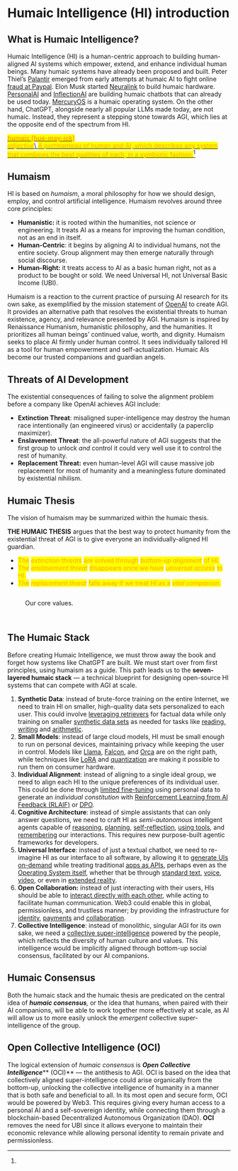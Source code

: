 # Humaic Intelligence (HI) introduction

## What is Humaic Intelligence?

Humaic Intelligence (HI) is a human-centric approach to building human-aligned AI systems which empower, extend, and enhance individual human beings. Many humaic systems have already been proposed and built. Peter Thiel’s [Palantir](https://www.palantir.com/) emerged from early attempts at humaic AI to fight online [fraud at Paypal](https://en.wikipedia.org/wiki/Zero\_to\_One). Elon Musk started [Neuralink](https://www.theverge.com/2017/3/27/15077864/elon-musk-neuralink-brain-computer-interface-ai-cyborgs) to build humaic hardware. [PersonalAI](https://www.personal.ai/) and [InflectionAI](https://inflection.ai/about) are building humaic chatbots that can already be used today. [MercuryOS](https://www.mercuryos.com/) is a humaic operating system. On the other hand, ChatGPT, alongside nearly all popular LLMs made today, are not humaic. Instead, they represent a stepping stone towards AGI, which lies at the opposite end of the spectrum from HI.

[<mark style="color:orange;">**humaic \[hue-may-ick\]**</mark>\
_<mark style="color:orange;">adjective</mark>_\ <mark style="color:orange;">A portmanteau of human and AI, which describes any system that combines the best qualities of each, in a symbiotic fashion.</mark>](#user-content-fn-1)[^1]

## Humaism

HI is based on _humaism_, a moral philosophy for how we should design, employ, and control artificial intelligence. Humaism revolves around three core principles:

* **Humanistic:** it is rooted within the humanities, not science or engineering. It treats AI as a means for improving the human condition, not as an end in itself.
* **Human-Centric**: it begins by aligning AI to individual humans, not the entire society. Group alignment may then emerge naturally through social discourse.
* **Human-Right:** it treats access to AI as a basic human right, not as a product to be bought or sold. We need Universal HI, not Universal Basic Income (UBI).

Humaism is a reaction to the current practice of pursuing AI research for its own sake, as exemplified by the mission statement of [OpenAI](https://openai.com/) to create AGI. It provides an alternative path that resolves the existential threats to human existence, agency, and relevance presented by AGI. Humaism is inspired by Renaissance Humanism, humanistic philosophy, and the humanities. It prioritizes all human beings’ continued value, worth, and dignity. Humaism seeks to place AI firmly under human control. It sees individually tailored HI as a tool for human empowerment and self-actualization. Humaic AIs become our trusted companions and guardian angels.

## **Threats of AI Development**

The existential consequences of failing to solve the alignment problem before a company like OpenAI achieves AGI include:

* **Extinction Threat**: misaligned super-intelligence may destroy the human race intentionally (an engineered virus) or accidentally (a paperclip maximizer).
* **Enslavement Threat**: the all-powerful nature of AGI suggests that the first group to unlock _and_ control it could very well use it to control the rest of humanity.
* **Replacement Threat:** even human-level AGI will cause massive job replacement for most of humanity and a meaningless future dominated by existential nihilism.

## Humaic Thesis

The vision of humaism may be summarized within the humaic thesis.

**THE HUMAIC THESIS** argues that the best way to protect humanity from the existential threat of AGI is to give everyone an individually-aligned HI guardian.

* <mark style="color:orange;">The</mark> <mark style="color:orange;"></mark>_<mark style="color:orange;">extinction threats</mark>_ <mark style="color:orange;"></mark><mark style="color:orange;">are solved through</mark> <mark style="color:orange;"></mark>_<mark style="color:orange;">bottom-up alignment</mark>_ <mark style="color:orange;"></mark><mark style="color:orange;">of HI.</mark>
* <mark style="color:orange;">The</mark> <mark style="color:orange;"></mark>_<mark style="color:orange;">enslavement threat</mark>_ <mark style="color:orange;"></mark><mark style="color:orange;">disappears once we have</mark> <mark style="color:orange;"></mark>_<mark style="color:orange;">universal access</mark>_ <mark style="color:orange;"></mark><mark style="color:orange;">to HI.</mark>
* <mark style="color:orange;">The</mark> <mark style="color:orange;"></mark>_<mark style="color:orange;">replacement threat</mark>_ <mark style="color:orange;"></mark><mark style="color:orange;">falls away if we treat HI as a</mark> <mark style="color:orange;"></mark>_<mark style="color:orange;">vital companion</mark>_<mark style="color:orange;">.</mark>



<div align="left">

<figure><img src="../.gitbook/assets/transparency (2).jpg" alt=""><figcaption><p>Our core values.</p></figcaption></figure>

 

<figure><img src="../.gitbook/assets/collab (1).jpg" alt=""><figcaption></figcaption></figure>

 

<figure><img src="../.gitbook/assets/autonomy (1).jpg" alt=""><figcaption></figcaption></figure>

</div>

## **The Humaic Stack**

Before creating Humaic Intelligence, we must throw away the book and forget how systems like ChatGPT are built. We must start over from first principles, using humaism as a guide. This path leads us to the **seven-layered humaic stack** — a technical blueprint for designing open-source HI systems that can compete with AGI at scale.&#x20;



1. **Synthetic Data**: instead of brute-force training on the entire Internet, we need to train HI on smaller, high-quality data sets personalized to each user. This could involve [leveraging retrievers](https://jalammar.github.io/illustrated-retrieval-transformer/) for factual data while only training on smaller [synthetic data sets](https://arxiv.org/abs/2306.11644) as needed for tasks like [reading, writing](https://arxiv.org/abs/2305.07759) and [arithmetic](https://arxiv.org/abs/2307.03381?utm\_source=substack\&utm\_medium=email).
2. **Small Models**: instead of large cloud models, HI must be small enough to run on personal devices, maintaining privacy while keeping the user in control. Models like [Llama](https://ai.meta.com/llama/), [Falcon](https://falconllm.tii.ae/), and [Orca](https://www.microsoft.com/en-us/research/publication/orca-progressive-learning-from-complex-explanation-traces-of-gpt-4/) are on the right path, while techniques like [LoRA](https://github.com/microsoft/LoRA) and [quantization](https://huggingface.co/blog/4bit-transformers-bitsandbytes) are making it possible to run them on consumer hardware.
3. **Individual Alignment**: instead of aligning to a single ideal group, we need to align each HI to the unique preferences of its individual user. This could be done through [limited fine-tuning](https://arxiv.org/abs/2305.11206) using personal data to generate an _individual constitution_ with [Reinforcement Learning from AI Feedback (RLAIF)](https://arxiv.org/abs/2212.08073) or [DPO](https://arxiv.org/abs/2305.18290).
4. **Cognitive Architecture**: instead of simple assistants that can only answer questions, we need to craft HI as _semi-autonomous_ intelligent agents capable of [reasoning](https://arxiv.org/abs/2210.03629), [planning](https://arxiv.org/abs/2305.10601), [self-reflection](https://arxiv.org/abs/2303.11366), [using tools](https://arxiv.org/abs/2305.15334?utm\_source=substack\&utm\_medium=email), and [remembering](https://arxiv.org/abs/2306.03901?utm\_source=substack\&utm\_medium=email) our interactions. This requires new purpose-built agentic frameworks for developers.
5. **Universal Interface**: instead of just a textual chatbot, we need to re-imagine HI as our interface to all software, by allowing it to [generate UIs on-demand](https://www.mercuryos.com/) while treating traditional [apps as APIs](https://arxiv.org/abs/2305.15334?utm\_source=substack\&utm\_medium=email), perhaps even as the [Operating System itself](https://en.wikipedia.org/wiki/Her\_\(film\)), whether that be through [standard text](https://github.com/oobabooga/text-generation-webui), [voice](https://elevenlabs.io/), [video](https://www.synthesia.io/), or even in [extended reality](https://twitter.com/rg3l3dr/status/1668642161309671424?ref\_src=twsrc%5Etfw%7Ctwcamp%5Etweetembed%7Ctwterm%5E1668642161309671424%7Ctwgr%5Ef4b85ee5f0eaeab5a7f4651e834e7bece8c82ba8%7Ctwcon%5Es1\_c10\&ref\_url=https%3A%2F%2Fpublish.twitter.com%2F%3Fquery%3Dhttps3A2F2Ftwitter.com2Frg3l3dr2Fstatus2F1668642161309671424widget%3DTweet).
6. **Open Collaboration:** instead of just interacting with their users, HIs should be able to [interact directly with each other](https://arxiv.org/abs/2304.03442), while acting to facilitate human communication. Web3 could enable this in global, permissionless, and trustless manner; by providing the infrastructure for [identity](https://www.w3.org/TR/did-core/), [payments](https://medium.com/alliancedao/the-convergence-of-ai-and-web-3-opportunities-and-challenges-45c28105e513) and [collaboration](https://blog.aragon.org/ai-daos-the-future-of-daos-powered-by-artificial-intelligence/).
7. **Collective Intelligence**: instead of monolithic, singular AGI for its own sake, we need a [collective super-intelligence](https://en.wikipedia.org/wiki/Collective\_intelligence) powered by the people, which reflects the diversity of human culture and values. This intelligence would be implicitly aligned through bottom-up social consensus, facilitated by our AI companions.

## Humaic Consensus

Both the humaic stack and the humaic thesis are predicated on the central idea of _**humaic consensus**,_ or the idea that humans, when paired with their AI companions, will be able to work together more effectively at scale, as AI will allow us to more easily unlock the _emergent_ collective super-intelligence of the group.

## Open Collective Intelligence (OCI)

The logical extension of _humaic consensus_ is _**Open Collective Intelligence**_** (OCI)** — the antithesis to AGI. OCI is based on the idea that collectively aligned super-intelligence could arise organically from the bottom-up, unlocking the collective intelligence of humanity in a manner that is both safe and beneficial to all. In its most open and secure form, OCI would be powered by Web3. This requires giving every human access to a personal AI and a self-sovereign identity, while connecting them through a blockchain-based Decentralized Autonomous Organization (DAO). **OCI** removes the need for UBI since it allows everyone to maintain their economic relevance while allowing personal identity to remain private and permissionless.

[^1]: 
